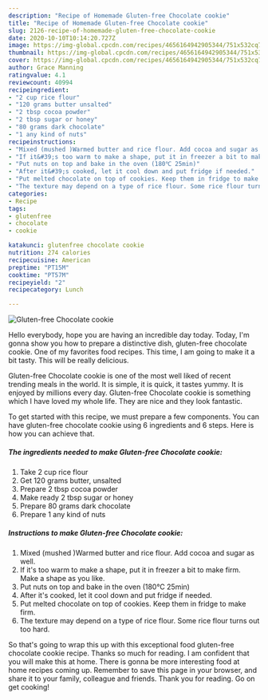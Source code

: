 ```yaml
---
description: "Recipe of Homemade Gluten-free Chocolate cookie"
title: "Recipe of Homemade Gluten-free Chocolate cookie"
slug: 2126-recipe-of-homemade-gluten-free-chocolate-cookie
date: 2020-10-10T10:14:20.727Z
image: https://img-global.cpcdn.com/recipes/4656164942905344/751x532cq70/gluten-free-chocolate-cookie-recipe-main-photo.jpg
thumbnail: https://img-global.cpcdn.com/recipes/4656164942905344/751x532cq70/gluten-free-chocolate-cookie-recipe-main-photo.jpg
cover: https://img-global.cpcdn.com/recipes/4656164942905344/751x532cq70/gluten-free-chocolate-cookie-recipe-main-photo.jpg
author: Grace Manning
ratingvalue: 4.1
reviewcount: 40994
recipeingredient:
- "2 cup rice flour"
- "120 grams butter unsalted"
- "2 tbsp cocoa powder"
- "2 tbsp sugar or honey"
- "80 grams dark chocolate"
- "1 any kind of nuts"
recipeinstructions:
- "Mixed (mushed )Warmed butter and rice flour. Add cocoa and sugar as well."
- "If it&#39;s too warm to make a shape, put it in freezer a bit to make firm. Make a shape as you like."
- "Put nuts on top and bake in the oven (180℃ 25min)"
- "After it&#39;s cooked, let it cool down and put fridge if needed."
- "Put melted chocolate on top of cookies. Keep them in fridge to make firm."
- "The texture may depend on a type of rice flour. Some rice flour turns out too hard."
categories:
- Recipe
tags:
- glutenfree
- chocolate
- cookie

katakunci: glutenfree chocolate cookie 
nutrition: 274 calories
recipecuisine: American
preptime: "PT15M"
cooktime: "PT57M"
recipeyield: "2"
recipecategory: Lunch

---
```



![Gluten-free Chocolate cookie](https://img-global.cpcdn.com/recipes/4656164942905344/751x532cq70/gluten-free-chocolate-cookie-recipe-main-photo.jpg)

Hello everybody, hope you are having an incredible day today. Today, I'm gonna show you how to prepare a distinctive dish, gluten-free chocolate cookie. One of my favorites food recipes. This time, I am going to make it a bit tasty. This will be really delicious.



Gluten-free Chocolate cookie is one of the most well liked of recent trending meals in the world. It is simple, it is quick, it tastes yummy. It is enjoyed by millions every day. Gluten-free Chocolate cookie is something which I have loved my whole life. They are nice and they look fantastic.


To get started with this recipe, we must prepare a few components. You can have gluten-free chocolate cookie using 6 ingredients and 6 steps. Here is how you can achieve that.

<!--inarticleads1-->

##### The ingredients needed to make Gluten-free Chocolate cookie:

1. Take 2 cup rice flour
1. Get 120 grams butter, unsalted
1. Prepare 2 tbsp cocoa powder
1. Make ready 2 tbsp sugar or honey
1. Prepare 80 grams dark chocolate
1. Prepare 1 any kind of nuts




<!--inarticleads2-->

##### Instructions to make Gluten-free Chocolate cookie:

1. Mixed (mushed )Warmed butter and rice flour. Add cocoa and sugar as well.
1. If it&#39;s too warm to make a shape, put it in freezer a bit to make firm. Make a shape as you like.
1. Put nuts on top and bake in the oven (180℃ 25min)
1. After it&#39;s cooked, let it cool down and put fridge if needed.
1. Put melted chocolate on top of cookies. Keep them in fridge to make firm.
1. The texture may depend on a type of rice flour. Some rice flour turns out too hard.




So that's going to wrap this up with this exceptional food gluten-free chocolate cookie recipe. Thanks so much for reading. I am confident that you will make this at home. There is gonna be more interesting food at home recipes coming up. Remember to save this page in your browser, and share it to your family, colleague and friends. Thank you for reading. Go on get cooking!
